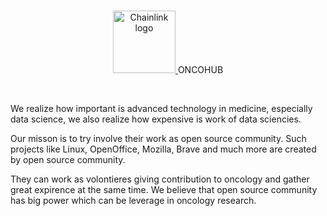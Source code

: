 <br/>
<p align="center">
<a href="https://oncohub.xyz" target="_blank">
<img src="https://user-images.githubusercontent.com/34304253/197536055-f76de58c-31e1-4cbf-a634-5e13b0722613.svg" width="100" alt="Chainlink logo">
</a>
ONCOHUB
</p>
<br/>


We realize how important is advanced technology in medicine, especially data science, we also realize how expensive is work of data sciencies.

Our misson is to try involve their work as open source community. Such projects like Linux, OpenOffice, Mozilla, Brave and much more are created by open source community.

They can work as volontieres giving contribution to oncology and gather great expirence at the same time. We believe that open source community has big power which can be leverage in oncology research.
